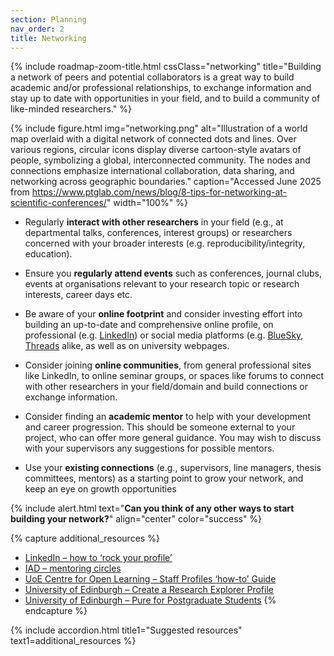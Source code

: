 ```yaml
---
section: Planning
nav_order: 2
title: Networking
---
```


{% include roadmap-zoom-title.html cssClass="networking" title="Building a network of peers and potential collaborators is a great way to build academic and/or professional relationships, to exchange information and stay up to date with opportunities in your field, and to build a community of like-minded researchers." %}

{% include figure.html img="networking.png" alt="Illustration of a world map overlaid with a digital network of connected dots and lines. Over various regions, circular icons display diverse cartoon-style avatars of people, symbolizing a global, interconnected community. The nodes and connections emphasize international collaboration, data sharing, and networking across geographic boundaries." caption="Accessed June 2025 from https://www.ptglab.com/news/blog/8-tips-for-networking-at-scientific-conferences/" width="100%" %}

- Regularly **interact with other researchers** in your field (e.g., at departmental talks, conferences, interest groups) or researchers concerned with your broader interests (e.g. reproducibility/integrity, education). 

- Ensure you **regularly attend events** such as conferences, journal clubs, events at organisations relevant to your research topic or research interests, career days etc. 

- Be aware of your **online footprint** and consider investing effort into building an up-to-date and comprehensive online profile, on professional (e.g. [LinkedIn](www.Linkedin.com)) or social media platforms (e.g. [BlueSky](https://bsky.app/), [Threads](https://www.threads.com/?hl=en) alike, as well as on university webpages. 

- Consider joining **online communities**, from general professional sites like LinkedIn, to online seminar groups, or spaces like forums to connect with other researchers in your field/domain and build connections or exchange information. 

- Consider finding an **academic mentor** to help with your development and career progression. This should be someone external to your project, who can offer more general guidance. You may wish to discuss with your supervisors any suggestions for possible mentors. 

- Use your **existing connections** (e.g., supervisors, line managers, thesis committees, mentors) as a starting point to grow your network, and keep an eye on growth opportunities 

 
{% include alert.html text="**Can you think of any other ways to start building your network?**" align="center" color="success" %}

{% capture additional_resources %}
- [LinkedIn – how to ‘rock your profile’](https://www.linkedin.com/learning/rock-your-linkedin-profile/connect-to-opportunity-with-linkedin?u=50251009)
- [IAD – mentoring circles](https://institute-academic-development.ed.ac.uk/research-roles/research-only-staff/career-management/mentor/mentoring-circles)
- [UoE Centre for Open Learning – Staff Profiles ‘how-to’ Guide](https://col.ed.ac.uk/col-staff/staff-profile-how-to-guide)
- [University of Edinburgh – Create a Research Explorer Profile](https://library.ed.ac.uk/research-support/research-information-management/pure/your-research-profile)
- [University of Edinburgh – Pure for Postgraduate Students](https://library.ed.ac.uk/research-support/research-information-management/pure/postgraduate-students)
{% endcapture %}

{% include accordion.html title1="Suggested resources" text1=additional_resources %}
